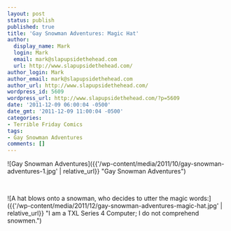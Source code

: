 ```yaml
---
layout: post
status: publish
published: true
title: 'Gay Snowman Adventures: Magic Hat'
author:
  display_name: Mark
  login: Mark
  email: mark@slapupsidethehead.com
  url: http://www.slapupsidethehead.com/
author_login: Mark
author_email: mark@slapupsidethehead.com
author_url: http://www.slapupsidethehead.com/
wordpress_id: 5609
wordpress_url: http://www.slapupsidethehead.com/?p=5609
date: '2011-12-09 06:00:04 -0500'
date_gmt: '2011-12-09 11:00:04 -0500'
categories:
- Terrible Friday Comics
tags:
- Gay Snowman Adventures
comments: []
---
```

![Gay Snowman Adventures]({{'/wp-content/media/2011/10/gay-snowman-adventures-1.jpg' | relative_url}} "Gay Snowman Adventures")

&nbsp;

![A hat blows onto a snowman, who decides to utter the magic words:]({{'/wp-content/media/2011/12/gay-snowman-adventures-magic-hat.jpg' | relative_url}} "I am a TXL Series 4 Computer; I do not comprehend snowmen.")

